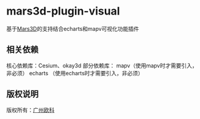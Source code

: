 # mars3d-plugin-visual

基于[Mars3D](http://cesium.marsgis.cn)的支持结合echarts和mapv可视化功能插件


## 相关依赖
核心依赖库：Cesium、okay3d
部分依赖库：
    mapv（使用mapv时才需要引入，非必须）
    echarts （使用echarts时才需要引入，非必须）



## 版权说明
版权所有：[广州欧科](http://www.okaygis.com/)